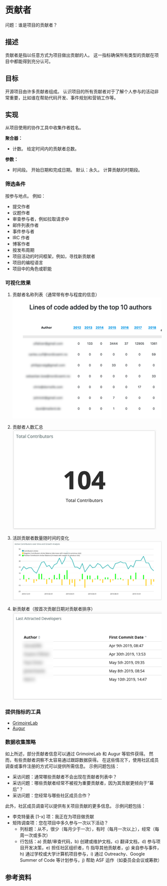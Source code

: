 # 贡献者

问题：谁是项目的贡献者？

## 描述

贡献者是指以任意方式为项目做出贡献的人。 这一指标确保所有类型的贡献在项目中都能得到充分认可。

## 目标

开源项目由许多贡献者组成。 认识项目的所有贡献者对于了解个人参与的活动非常重要，比如谁在帮助代码开发、事件规划和营销工作等。

## 实现

从项目使用的协作工具中收集作者姓名。

**聚合器：**
* 计数。 给定时间内的贡献者总数。

**参数：**
* 时间段。 开始日期和完成日期。 默认：永久。 计算贡献的时期段。

### 筛选条件

按参与地点。 例如：
* 提交作者
* 议题作者
* 审查参与者，例如拉取请求中
* 邮件列表作者
* 事件参与者
* IRC 作者
* 博客作者
* 按发布周期
* 项目活动的时间框架，例如，寻找新贡献者
* 项目的编程语言
* 项目中的角色或职能

### 可视化效果

1. 贡献者名称列表（通常带有参与程度的信息）<br /> ![贡献者名称和信息](images/contributors_top-contributor-info.png)

2. 贡献者人数汇总<br /> ![贡献者人数汇总](images/contributors_summary-contributor-number.png)

3. 活跃贡献者数量随时间的变化<br /> ![贡献者成长](images/contributors_growth.png)

4. 新贡献者（按首次贡献日期对贡献者排序）<br /> ![新贡献者](images/contributors_first-commit-date.png)

### 提供指标的工具

* [GrimoireLab](https://chaoss.github.io/grimoirelab/)
* [Augur](http://augur.osshealth.io/api_docs/#api-Evolution-Contributors_Repo_)

### 数据收集策略

如上所述，部分贡献者信息可以通过 GrimoireLab 和 Augur 等软件获得。 然而，有些贡献者洞察不太容易通过跟踪数据获得。 在这些情况下，使用社区成员调查或事件注册的方式可以提供所需信息。 示例问题包括：

* 采访问题：通常哪些贡献者不会出现在贡献者列表中？
* 采访问题：哪些贡献者经常不被视为重要贡献者，因为其贡献更倾向于“幕后”？
* 采访问题：您经常与哪些社区成员合作？

此外，社区成员调查可以提供有关项目贡献的更多信息。 示例问题包括：

* 李克特量表 [1-x] 项：我正在为项目做贡献
* 矩阵调查项：您在项目中多久参与一次以下活动？
  * 列标题：从不，很少（每月少于一次），有时（每月一次以上），经常（每周一次或多次）
  * 行包括：a) 贡献/审查代码，b) 创建或维护文档，c) 翻译文档，d) 参与项目开发决策，e) 担任社区组织者，f) 指导其他贡献者，g) 亲自参与事件，h) 通过学校或大学计算机项目参与，i) 通过 Outreachy、Google Summer of Code 等计划参与，j) 帮助 ASF 运作（如委员会会议或筹款）

## 参考资料
